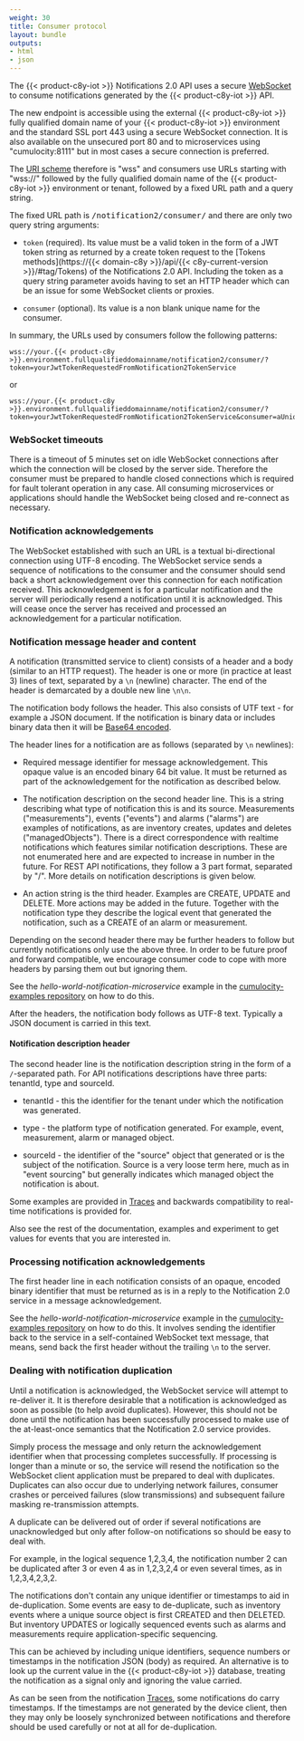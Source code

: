 ```yaml
---
weight: 30
title: Consumer protocol
layout: bundle
outputs:
- html
- json
---
```


The {{< product-c8y-iot >}} Notifications 2.0 API uses a secure [WebSocket](https://en.wikipedia.org/wiki/WebSocket) to consume notifications generated by the {{< product-c8y-iot >}} API.

The new endpoint is accessible using the external {{< product-c8y-iot >}} fully qualified domain name of your {{< product-c8y-iot >}} environment and the standard SSL port 443 using a secure WebSocket connection. It is also available on the unsecured port 80 and to microservices using "cumulocity:8111" but in most cases a secure connection is preferred.

The [URI scheme](https://en.wikipedia.org/wiki/List_of_URI_schemes) therefore is "wss" and consumers use URLs starting with "wss://" followed by the fully qualified domain name of the {{< product-c8y-iot >}} environment or tenant, followed by a fixed URL path and a query string.

The fixed URL path is <kbd>/notification2/consumer/</kbd> and there are only two query string arguments:

* `token` (required). Its value must be a valid token in the form of a JWT token string as returned by a create token request to the [Tokens methods](https://{{< domain-c8y >}}/api/{{< c8y-current-version >}}/#tag/Tokens) of the Notifications 2.0 API. Including the token as a query string parameter avoids having to set an HTTP header which can be an issue for some WebSocket clients or proxies.

* `consumer` (optional). Its value is a non blank unique name for the consumer. 

In summary, the URLs used by consumers follow the following patterns:

```
wss://your.{{< product-c8y >}}.environment.fullqualifieddomainname/notification2/consumer/?token=yourJwtTokenRequestedFromNotification2TokenService
```

or

```
wss://your.{{< product-c8y >}}.environment.fullqualifieddomainname/notification2/consumer/?token=yourJwtTokenRequestedFromNotification2TokenService&consumer=aUniqueNameForThisConsumer
```

### WebSocket timeouts

There is a timeout of 5 minutes set on idle WebSocket connections after which the connection will be closed by the server side. Therefore the consumer must be prepared to handle closed connections which is required for fault tolerant operation in any case. All consuming microservices or applications should handle the WebSocket being closed and re-connect as necessary.

### Notification acknowledgements

The WebSocket established with such an URL is a textual bi-directional connection using UTF-8 encoding.
The WebSocket service sends a sequence of notifications to the consumer and the consumer should send back a short acknowledgement over this connection for each notification received.
This acknowledgement is for a particular notification and the server will periodically resend a notification until it is acknowledged.
This will cease once the server has received and processed an acknowledgement for a particular notification.

### Notification message header and content

A notification (transmitted service to client) consists of a header and a body (similar to an HTTP request).
The header is one or more (in practice at least 3) lines of text, separated by a `\n` (newline) character.
The end of the header is demarcated by a double new line `\n\n`.

The notification body follows the header.
This also consists of UTF text - for example a JSON document.
If the notification is binary data or includes binary data then it will be [Base64 encoded](https://en.wikipedia.org/wiki/Base64).

The header lines for a notification are as follows (separated by `\n` newlines):

* Required message identifier for message acknowledgement. This opaque value is an encoded binary 64 bit value. It must be returned as part of the acknowledgement for the notification as described below.

* The notification description on the second header line. This is a string describing what type of notification this is and its source. Measurements ("measurements"), events ("events") and alarms ("alarms") are examples of notifications, as are inventory creates, updates and deletes ("managedObjects"). There is a direct correspondence with realtime notifications which features similar notification descriptions. These are not enumerated here and are expected to increase in number in the future. For REST API notifications, they follow a 3 part format, separated by "/". More details on notification descriptions is given below.

* An action string is the third header. Examples are CREATE, UPDATE and DELETE. More actions may be added in the future. Together with the notification type they describe the logical event that generated the notification, such as a CREATE of an alarm or measurement.

Depending on the second header there may be further headers to follow but currently notifications only use the above three.
In order to be future proof and forward compatible, we encourage consumer code to cope with more headers by parsing them out but ignoring them.

See the *hello-world-notification-microservice* example in the [cumulocity-examples repository](https://github.com/SoftwareAG/cumulocity-examples/tree/develop/hello-world-notification-microservice) on how to do this.

After the headers, the notification body follows as UTF-8 text.
Typically a JSON document is carried in this text.

#### Notification description header

The second header line is the notification description string in the form of a `/`-separated path. For API notifications descriptions have three parts: tenantId, type and sourceId.

* tenantId - this the identifier for the tenant under which the notification was generated.

* type - the platform type of notification generated. For example, event, measurement, alarm or managed object.

* sourceId - the identifier of the "source" object that generated or is the subject of the notification. Source is a very loose term here, much as in "event sourcing" but generally indicates which managed object the notification is about.

Some examples are provided in [Traces](#traces) and backwards compatibility to real-time notifications is provided for.

Also see the rest of the documentation, examples and experiment to get values for events that you are interested in.

### Processing notification acknowledgements

The first header line in each notification consists of an opaque, encoded binary identifier that must be returned as is in a reply to the Notification 2.0 service in a message acknowledgement.

See the *hello-world-notification-microservice* example in the [cumulocity-examples repository](https://github.com/SoftwareAG/cumulocity-examples/tree/develop/hello-world-notification-microservice) on how to do this.
It involves sending the identifier back to the service in a self-contained WebSocket text message, that means, send back the first header without the trailing `\n` to the server.

### Dealing with notification duplication

Until a notification is acknowledged, the WebSocket service will attempt to re-deliver it.
It is therefore desirable that a notification is acknowledged as soon as possible (to help avoid duplicates).
However, this should not be done until the notification has been successfully processed to make use of the at-least-once semantics that the Notification 2.0 service provides.

Simply process the message and only return the acknowledgement identifier when that processing completes successfully.
If processing is longer than a minute or so, the service will resend the notification so the WebSocket client application must be prepared to deal with duplicates.
Duplicates can also occur due to underlying network failures, consumer crashes or perceived failures (slow transmissions) and subsequent failure masking re-transmission attempts.

A duplicate can be delivered out of order if several notifications are unacknowledged but only after follow-on notifications so should be easy to deal with.

For example, in the logical sequence 1,2,3,4, the notification number 2 can be duplicated after 3 or even 4 as in 1,2,3,2,4 or even several times, as in 1,2,3,4,2,3,2.

The notifications don't contain any unique identifier or timestamps to aid in de-duplication.
Some events are easy to de-duplicate, such as inventory events where a unique source object is first CREATED and then DELETED.
But inventory UPDATES or logically sequenced events such as alarms and measurements require application-specific sequencing.

This can be achieved by including unique identifiers, sequence numbers or timestamps in the notification JSON (body) as required.
An alternative is to look up the current value in the {{< product-c8y-iot >}} database, treating the notification as a signal only and ignoring the value carried.

As can be seen from the notification [Traces](#traces), some notifications do carry timestamps.
If the timestamps are not generated by the device client, then they may only be loosely synchronized between notifications and therefore should be used carefully or not at all for de-duplication.

